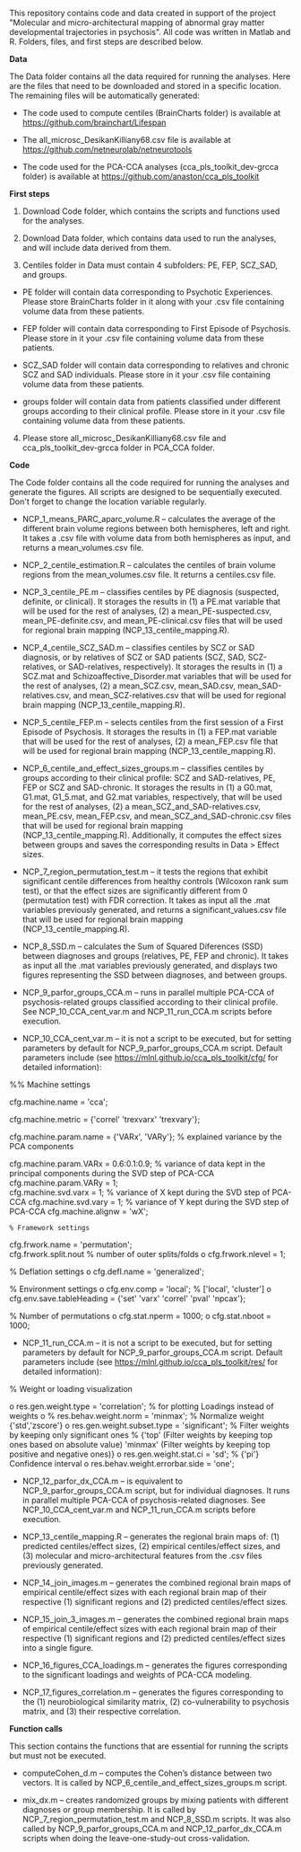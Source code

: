 This repository contains code and data created in support of the project "Molecular and micro-architectural mapping of abnormal gray matter developmental trajectories in psychosis". All code was written in Matlab and R. Folders, files, and first steps are described below.

**Data**

The Data folder contains all the data required for running the analyses. Here are the files that need to be downloaded and stored in a specific location. The remaining files will be automatically generated:

-	The code used to compute centiles (BrainCharts folder) is available at https://github.com/brainchart/Lifespan

-	The all_microsc_DesikanKilliany68.csv file is available at https://github.com/netneurolab/netneurotools

-	The code used for the PCA-CCA analyses (cca_pls_toolkit_dev-grcca folder) is available at https://github.com/anaston/cca_pls_toolkit

**First steps**


1.	Download Code folder, which contains the scripts and functions used for the analyses.

2.	Download Data folder, which contains data used to run the analyses, and will include data derived from them.

3.	Centiles folder in Data must contain 4 subfolders: PE, FEP, SCZ_SAD, and groups. 
-	PE folder will contain data corresponding to Psychotic Experiences. Please store BrainCharts folder in it along with your .csv file containing volume data from these patients.

-	FEP folder will contain data corresponding to First Episode of Psychosis. Please store in it your .csv file containing volume data from these patients.

-	SCZ_SAD folder will contain data corresponding to relatives and chronic SCZ and SAD individuals. Please store in it your .csv file containing volume data from these patients.

-	groups folder will contain data from patients classified under different groups according to their clinical profile. Please store in it your .csv file containing volume data from these patients.


4.	Please store all_microsc_DesikanKilliany68.csv file and cca_pls_toolkit_dev-grcca folder in PCA_CCA folder.


**Code**

The Code folder contains all the code required for running the analyses and generate the figures. All scripts are designed to be sequentially executed. Don't forget to change the location variable regularly. 

-	NCP_1_means_PARC_aparc_volume.R – calculates the average of the different brain volume regions between both hemispheres, left and right. It takes a .csv file with volume data from both hemispheres as input, and returns a mean_volumes.csv file.

-	NCP_2_centile_estimation.R – calculates the centiles of brain volume regions from the mean_volumes.csv file. It returns a centiles.csv file.

-	NCP_3_centile_PE.m – classifies centiles by PE diagnosis (suspected, definite, or clinical). It storages the results in (1) a PE.mat variable that will be used for the rest of analyses, (2) a mean_PE-suspected.csv, mean_PE-definite.csv, and mean_PE-clinical.csv files that will be used for regional brain mapping (NCP_13_centile_mapping.R).

-	NCP_4_centile_SCZ_SAD.m – classifies centiles by SCZ or SAD diagnosis, or by relatives of SCZ or SAD patients (SCZ, SAD, SCZ-relatives, or SAD-relatives, respectively). It storages the results in (1) a SCZ.mat and Schizoaffective_Disorder.mat variables that will be used for the rest of analyses, (2) a mean_SCZ.csv, mean_SAD.csv, mean_SAD-relatives.csv, and mean_SCZ-relatives.csv that will be used for regional brain mapping (NCP_13_centile_mapping.R).

-	NCP_5_centile_FEP.m – selects centiles from the first session of a First Episode of Psychosis. It storages the results in (1) a FEP.mat variable that will be used for the rest of analyses, (2) a mean_FEP.csv file that will be used for regional brain mapping (NCP_13_centile_mapping.R).

-	NCP_6_centile_and_effect_sizes_groups.m – classifies centiles by groups according to their clinical profile: SCZ and SAD-relatives, PE, FEP or SCZ and SAD-chronic. It storages the results in (1) a G0.mat, G1.mat, G1_5.mat, and G2.mat variables, respectively, that will be used for the rest of analyses, (2) a mean_SCZ_and_SAD-relatives.csv, mean_PE.csv, mean_FEP.csv, and mean_SCZ_and_SAD-chronic.csv files that will be used for regional brain mapping (NCP_13_centile_mapping.R). Additionally, it computes the effect sizes between groups and saves the corresponding results in Data > Effect sizes.

-	NCP_7_region_permutation_test.m – it tests the regions that exhibit significant centile differences from healthy controls (Wilcoxon rank sum test), or that the effect sizes are significantly different from 0 (permutation test) with FDR correction. It takes as input all the .mat variables previously generated, and returns a significant_values.csv file that will be used for regional brain mapping (NCP_13_centile_mapping.R).

-	NCP_8_SSD.m – calculates the Sum of Squared Diferences (SSD) between diagnoses and groups (relatives, PE, FEP and chronic). It takes as input all the .mat variables previously generated, and displays two figures representing the SSD between diagnoses, and between groups.

-	NCP_9_parfor_groups_CCA.m – runs in parallel multiple PCA-CCA of psychosis-related groups classified according to their clinical profile. See NCP_10_CCA_cent_var.m and NCP_11_run_CCA.m scripts before execution.
 
-	NCP_10_CCA_cent_var.m – it is not a script to be executed, but for setting parameters by default for NCP_9_parfor_groups_CCA.m script. Default parameters include (see https://mlnl.github.io/cca_pls_toolkit/cfg/ for detailed information):

   %% Machine settings

 cfg.machine.name = 'cca';
 
 cfg.machine.metric = {'correl' 'trexvarx' 'trexvary'}; 
 
 cfg.machine.param.name = {'VARx', 'VARy'}; % explained variance by the PCA components

 cfg.machine.param.VARx = 0.6:0.1:0.9; % variance of data kept in the principal components during the SVD step of PCA-CCA  
 cfg.machine.param.VARy = 1;   
 cfg.machine.svd.varx = 1; % variance of X kept during the SVD step of PCA-CCA 
 cfg.machine.svd.vary = 1; % variance of Y kept during the SVD step of PCA-CCA
 cfg.machine.alignw = 'wX';

   	% Framework settings
 cfg.frwork.name = 'permutation';     
 cfg.frwork.split.nout % number of outer splits/folds
o	cfg.frwork.nlevel = 1;
    
% Deflation settings
o	cfg.defl.name = 'generalized'; 
    
% Environment settings
o	cfg.env.comp = 'local'; %  ['local', 'cluster']
o	cfg.env.save.tableHeading = {'set' 'varx' 'correl' 'pval' 'npcax'};
    
% Number of permutations
o	cfg.stat.nperm = 1000;
o	cfg.stat.nboot = 1000;

-	NCP_11_run_CCA.m – it is not a script to be executed, but for setting parameters by default for NCP_9_parfor_groups_CCA.m script. Default parameters include (see https://mlnl.github.io/cca_pls_toolkit/res/ for detailed information):

% Weight or loading visualization

o	res.gen.weight.type = 'correlation'; % for plotting Loadings instead of weights
o	%     res.behav.weight.norm = 'minmax'; % Normalize weight {'std','zscore'}
o	res.gen.weight.subset.type = 'significant'; % Filter weights by keeping only significant ones 
% {'top' (Filter weights by keeping top ones based on absolute value) 'minmax' (Filter weights by keeping top positive and negative ones)}
o	res.gen.weight.stat.ci = 'sd'; % {'pi'} Confidence interval
o	res.behav.weight.errorbar.side = 'one';

-	NCP_12_parfor_dx_CCA.m – is equivalent to NCP_9_parfor_groups_CCA.m script, but for individual diagnoses. It runs in parallel multiple PCA-CCA of psychosis-related diagnoses. See NCP_10_CCA_cent_var.m and NCP_11_run_CCA.m scripts before execution.

-	NCP_13_centile_mapping.R – generates the regional brain maps of: (1) predicted centiles/effect sizes, (2) empirical centiles/effect sizes, and (3) molecular and micro-architectural features from the .csv files previously generated.

-	NCP_14_join_images.m – generates the combined regional brain maps of empirical centile/effect sizes with each regional brain map of their respective (1) significant regions and (2) predicted centiles/effect sizes.

-	NCP_15_join_3_images.m – generates the combined regional brain maps of empirical centile/effect sizes with each regional brain map of their respective (1) significant regions and (2) predicted centiles/effect sizes into a single figure.

-	NCP_16_figures_CCA_loadings.m – generates the figures corresponding to the significant loadings and weights of PCA-CCA modeling.

-	NCP_17_figures_correlation.m – generates the figures corresponding to the (1) neurobiological similarity matrix, (2) co-vulnerability to psychosis matrix, and (3) their respective correlation.


**Function calls**

This section contains the functions that are essential for running the scripts but must not be executed.

-	computeCohen_d.m – computes the Cohen’s distance between two vectors. It is called by NCP_6_centile_and_effect_sizes_groups.m script.

-	mix_dx.m – creates randomized groups by mixing patients with different diagnoses or group membership. It is called by NCP_7_region_permutation_test.m and NCP_8_SSD.m scripts. It was also called by NCP_9_parfor_groups_CCA.m and NCP_12_parfor_dx_CCA.m scripts when doing the leave-one-study-out cross-validation.

